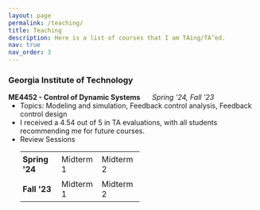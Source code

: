 ```yaml
---
layout: page
permalink: /teaching/
title: Teaching
description: Here is a list of courses that I am TAing/TA’ed.
nav: true
nav_order: 3
---
```


<a id="me4452"></a>

### Georgia Institute of Technology

<p style="margin-bottom: 0;">
  <strong>ME4452 - Control of Dynamic Systems</strong> 
  <span style="margin-left: 20px;"><em>Spring '24, Fall '23</em></span>
</p>

<ul style="margin-top: 0;">
  <li>
    Topics: Modeling and simulation, Feedback control analysis, Feedback control design
  </li>
  <li>
    I received a 4.54 out of 5 in TA evaluations, with all students recommending me for future courses.
  </li>
  <li>
    Review Sessions
  </li>
<table style="border-collapse: collapse; width: 50%;">
  <tr>
    <td style="border: none; padding: 5px;"><strong>Spring '24</strong></td>
    <td style="border: none; padding: 5px;"><a href="/teachings/3_24_Sp_MT1" style="text-decoration: none; color: inherit;">Midterm 1</a></td>
    <td style="border: none; padding: 5px;"><a href="/teachings/4_24_Sp_MT2" style="text-decoration: none; color: inherit;">Midterm 2</a></td>
  </tr>
  <tr>
    <td style="border: none; padding: 5px;"><strong>Fall '23</strong></td>
    <td style="border: none; padding: 5px;"><a href="/teachings/1_23_Fa_MT1" style="text-decoration: none; color: inherit;">Midterm 1</a></td>
    <td style="border: none; padding: 5px;"><a href="/teachings/2_23_Fa_MT2" style="text-decoration: none; color: inherit;">Midterm 2</a></td>
  </tr>
</table>

</ul>
